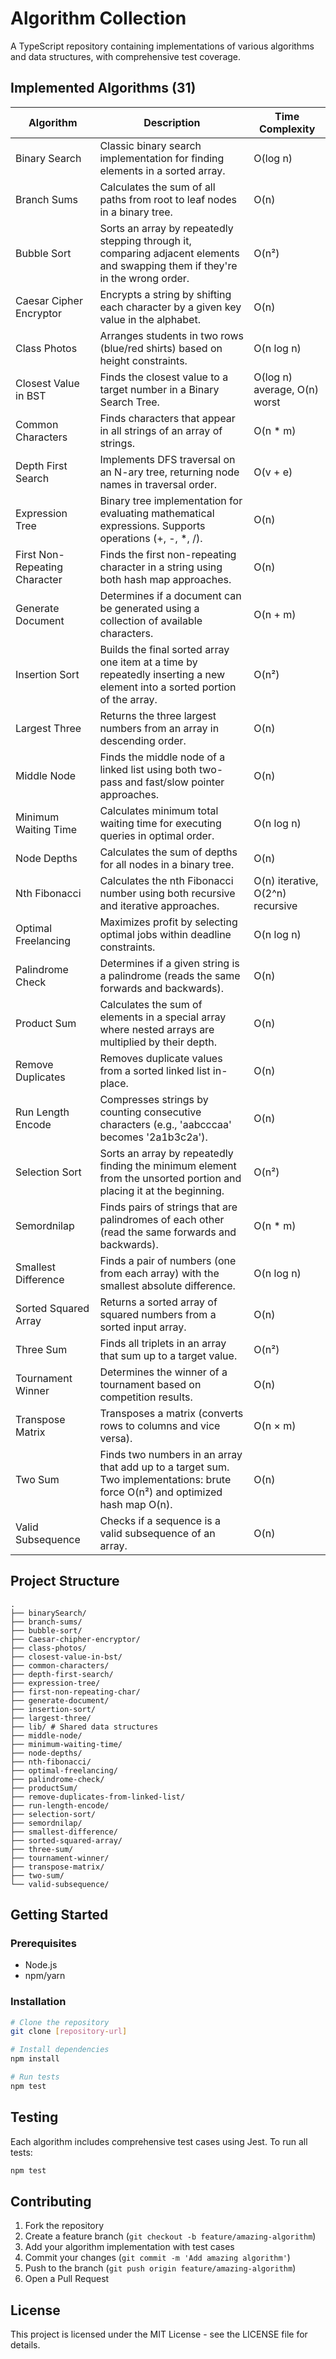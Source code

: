 # Algorithm Collection

A TypeScript repository containing implementations of various algorithms and data structures, with comprehensive test coverage.

## Implemented Algorithms (31)

| Algorithm | Description | Time Complexity |
|-----------|-------------|-----------------|
| Binary Search | Classic binary search implementation for finding elements in a sorted array. | O(log n) |
| Branch Sums | Calculates the sum of all paths from root to leaf nodes in a binary tree. | O(n) |
| Bubble Sort | Sorts an array by repeatedly stepping through it, comparing adjacent elements and swapping them if they're in the wrong order. | O(n²) |
| Caesar Cipher Encryptor | Encrypts a string by shifting each character by a given key value in the alphabet. | O(n) |
| Class Photos | Arranges students in two rows (blue/red shirts) based on height constraints. | O(n log n) |
| Closest Value in BST | Finds the closest value to a target number in a Binary Search Tree. | O(log n) average, O(n) worst |
| Common Characters | Finds characters that appear in all strings of an array of strings. | O(n * m) |
| Depth First Search | Implements DFS traversal on an N-ary tree, returning node names in traversal order. | O(v + e) |
| Expression Tree | Binary tree implementation for evaluating mathematical expressions. Supports operations (+, -, *, /). | O(n) |
| First Non-Repeating Character | Finds the first non-repeating character in a string using both hash map approaches. | O(n) |
| Generate Document | Determines if a document can be generated using a collection of available characters. | O(n + m) |
| Insertion Sort | Builds the final sorted array one item at a time by repeatedly inserting a new element into a sorted portion of the array. | O(n²) |
| Largest Three | Returns the three largest numbers from an array in descending order. | O(n) |
| Middle Node | Finds the middle node of a linked list using both two-pass and fast/slow pointer approaches. | O(n) |
| Minimum Waiting Time | Calculates minimum total waiting time for executing queries in optimal order. | O(n log n) |
| Node Depths | Calculates the sum of depths for all nodes in a binary tree. | O(n) |
| Nth Fibonacci | Calculates the nth Fibonacci number using both recursive and iterative approaches. | O(n) iterative, O(2^n) recursive |
| Optimal Freelancing | Maximizes profit by selecting optimal jobs within deadline constraints. | O(n log n) |
| Palindrome Check | Determines if a given string is a palindrome (reads the same forwards and backwards). | O(n) |
| Product Sum | Calculates the sum of elements in a special array where nested arrays are multiplied by their depth. | O(n) |
| Remove Duplicates | Removes duplicate values from a sorted linked list in-place. | O(n) |
| Run Length Encode | Compresses strings by counting consecutive characters (e.g., 'aabcccaa' becomes '2a1b3c2a'). | O(n) |
| Selection Sort | Sorts an array by repeatedly finding the minimum element from the unsorted portion and placing it at the beginning. | O(n²) |
| Semordnilap | Finds pairs of strings that are palindromes of each other (read the same forwards and backwards). | O(n * m) |
| Smallest Difference | Finds a pair of numbers (one from each array) with the smallest absolute difference. | O(n log n) |
| Sorted Squared Array | Returns a sorted array of squared numbers from a sorted input array. | O(n) |
| Three Sum | Finds all triplets in an array that sum up to a target value. | O(n²) |
| Tournament Winner | Determines the winner of a tournament based on competition results. | O(n) |
| Transpose Matrix | Transposes a matrix (converts rows to columns and vice versa). | O(n × m) |
| Two Sum | Finds two numbers in an array that add up to a target sum. Two implementations: brute force O(n²) and optimized hash map O(n). | O(n) |
| Valid Subsequence | Checks if a sequence is a valid subsequence of an array. | O(n) |

## Project Structure

```
.
├── binarySearch/
├── branch-sums/
├── bubble-sort/
├── Caesar-chipher-encryptor/
├── class-photos/
├── closest-value-in-bst/
├── common-characters/
├── depth-first-search/
├── expression-tree/
├── first-non-repeating-char/
├── generate-document/
├── insertion-sort/
├── largest-three/
├── lib/ # Shared data structures
├── middle-node/
├── minimum-waiting-time/
├── node-depths/
├── nth-fibonacci/
├── optimal-freelancing/
├── palindrome-check/
├── productSum/
├── remove-duplicates-from-linked-list/
├── run-length-encode/
├── selection-sort/
├── semordnilap/
├── smallest-difference/
├── sorted-squared-array/
├── three-sum/
├── tournament-winner/
├── transpose-matrix/
├── two-sum/
└── valid-subsequence/
```

## Getting Started

### Prerequisites
- Node.js
- npm/yarn

### Installation

```bash
# Clone the repository
git clone [repository-url]

# Install dependencies
npm install

# Run tests
npm test
```

## Testing

Each algorithm includes comprehensive test cases using Jest. To run all tests:

```bash
npm test
```

## Contributing

1. Fork the repository
2. Create a feature branch (`git checkout -b feature/amazing-algorithm`)
3. Add your algorithm implementation with test cases
4. Commit your changes (`git commit -m 'Add amazing algorithm'`)
5. Push to the branch (`git push origin feature/amazing-algorithm`)
6. Open a Pull Request

## License

This project is licensed under the MIT License - see the LICENSE file for details.
```

